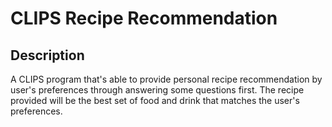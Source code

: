 # CLIPS Recipe Recommendation

## Description

A CLIPS program that's able to provide personal recipe recommendation by user's preferences through answering some questions first. The recipe provided will be the best set of food and drink that matches the user's preferences.
